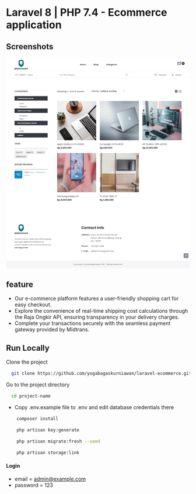 # Laravel 8 | PHP 7.4 - Ecommerce application

## Screenshots

<!-- ![preview img](/preview.png) -->

![alt text](https://github.com/yogabagaskurniawan/laravel-ecommerce/blob/master/public/frontend/assets/img/readme/shoppage.png?raw=true)

## feature

-   Our e-commerce platform features a user-friendly shopping cart for easy checkout.
-   Explore the convenience of real-time shipping cost calculations through the Raja Ongkir API, ensuring transparency in your delivery charges.
-   Complete your transactions securely with the seamless payment gateway provided by Midtrans.

## Run Locally

Clone the project

```bash
  git clone https://github.com/yogabagaskurniawan/laravel-ecommerce.git project-name
```

Go to the project directory

```bash
  cd project-name
```

-   Copy .env.example file to .env and edit database credentials there

```bash
    composer install
```

```bash
    php artisan key:generate
```

```bash
    php artisan migrate:fresh --seed
```

```bash
    php artisan storage:link
```

#### Login

-   email = admin@example.com
-   password = 123
